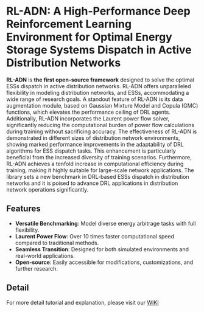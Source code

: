 # RL-ADN: A High-Performance Deep Reinforcement Learning Environment for Optimal Energy Storage Systems Dispatch in Active Distribution Networks



**RL-ADN** is **the first open-source framework** designed to solve the optimal ESSs dispatch in active distribution networks. RL-ADN offers unparalleled flexibility in modeling distribution networks, and ESSs, accommodating a wide range of research goals. A standout feature of RL-ADN is its data augmentation module, based on Gaussian Mixture Model and Copula (GMC) functions, which elevates the performance ceiling of DRL agents. Additionally, RL-ADN incorporates the Laurent power flow solver, significantly reducing the computational burden of power flow calculations during training without sacrificing accuracy. The effectiveness of RL-ADN is demonstrated in different sizes of distribution network environments, showing marked performance improvements in the adaptability of DRL algorithms for ESS dispatch tasks. This enhancement is particularly beneficial from the increased diversity of training scenarios. Furthermore, RL-ADN achieves a tenfold increase in computational efficiency during training, making it highly suitable for large-scale network applications. The library sets a new benchmark in DRL-based ESSs dispatch in distribution networks and it is poised to advance DRL applications in distribution network operations significantly. 

## Features

- **Versatile Benchmarking**: Model diverse energy arbitrage tasks with full flexibility.
- **Laurent Power Flow**: Over 10 times faster computational speed compared to traditional methods.
- **Seamless Transition**: Designed for both simulated environments and real-world applications.
- **Open-source**: Easily accessible for modifications, customizations, and further research.


## Detail 
For more detail tutorial and explanation, please visit our [WIKI](https://github.com/ShengrenHou/RL-ADN/wiki)
